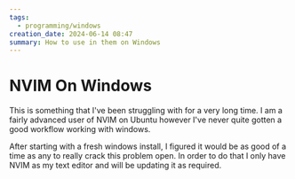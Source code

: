 ```yaml
---
tags:
  - programming/windows
creation_date: 2024-06-14 08:47
summary: How to use in them on Windows
---
```

# NVIM On Windows

This is something that I've been struggling with for a very long time. I am a fairly advanced user of NVIM on Ubuntu however I've never quite gotten a good workflow working with windows. 

After starting with a fresh windows install, I figured it would be as good of a time as any to really crack this problem open. In order to do that I only have NVIM as my text editor and will be updating it as required. 


